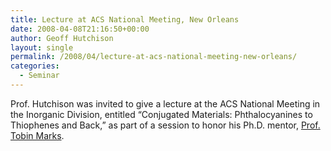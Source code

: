 ```yaml
---
title: Lecture at ACS National Meeting, New Orleans
date: 2008-04-08T21:16:50+00:00
author: Geoff Hutchison
layout: single
permalink: /2008/04/lecture-at-acs-national-meeting-new-orleans/
categories:
  - Seminar
---
```

Prof. Hutchison was invited to give a lecture at the ACS National Meeting in the Inorganic Division, entitled &#8220;Conjugated Materials: Phthalocyanines to Thiophenes and Back,&#8221; as part of a session to honor his Ph.D. mentor, [Prof. Tobin Marks](http://chemgroups.northwestern.edu/marks/).
